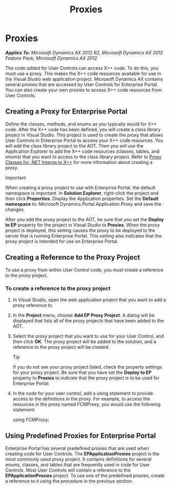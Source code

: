 ﻿---
title: Proxies
TOCTitle: Proxies
ms:assetid: 266904fa-ee3c-445a-af4c-8007497d46eb
ms:mtpsurl: https://msdn.microsoft.com/en-us/library/Cc568275(v=AX.60)
ms:contentKeyID: 28119411
ms.date: 11/07/2012
mtps_version: v=AX.60
---

# Proxies 


_**Applies To:** Microsoft Dynamics AX 2012 R2, Microsoft Dynamics AX 2012 Feature Pack, Microsoft Dynamics AX 2012_

The code added for User Controls can access X++ code. To do this, you must use a proxy. This makes the X++ code resources available for use in the Visual Studio web application project. Microsoft Dynamics AX contains several proxies that are accessed by User Controls for Enterprise Portal. You can also create your own proxies to access X++ code resources from User Controls.

## Creating a Proxy for Enterprise Portal

Define the classes, methods, and enums as you typically would for X++ code. After the X++ code has been defined, you will create a class library project in Visual Studio. This project is used to create the proxy that allows User Controls in Enterprise Portal to access your X++ code resources. You will add the class library project to the AOT. Then you will use the Application Explorer to add the X++ code resources (classes, tables, and enums) that you want to access to the class library project. Refer to [Proxy Classes for .NET Interop to X++](proxy-classes-for-net-interop-to-x.md) for more information about creating a proxy.


> [!IMPORTANT]
> <P>When creating a proxy project to use with Enterprise Portal, the default namespace is important. In <STRONG>Solution Explorer</STRONG>, right-click the project and then click <STRONG>Properties</STRONG>. Display the Application properties. Set the <STRONG>Default namespace</STRONG> to: Microsoft.Dynamics.Portal.Application.Proxy and save the changes.</P>



After you add the proxy project to the AOT, be sure that you set the **Deploy to EP** property for the project in Visual Studio to **Proxies**. When the proxy project is deployed, this setting causes the proxy to be deployed to the server that is running Enterprise Portal. This setting also indicates that the proxy project is intended for use on Enterprise Portal.

## Creating a Reference to the Proxy Project

To use a proxy from within User Control code, you must create a reference to the proxy project.

### To create a reference to the proxy project

1.  In Visual Studio, open the web application project that you want to add a proxy reference to.

2.  In the **Project** menu, choose **Add EP Proxy Project**. A dialog will be displayed that lists all of the proxy projects that have been added to the AOT.

3.  Select the proxy project that you want to use for your User Control, and then click **OK**. The proxy project will be added to the solution, and a reference to the proxy project will be created.
    

    > [!TIP]
    > <P>If you do not see your proxy project listed, check the property settings for your proxy project. Be sure that you have set the <STRONG>Deploy to EP</STRONG> property to <STRONG>Proxies</STRONG> to indicate that the proxy project is to be used for Enterprise Portal.</P>



4.  In the code for your user control, add a using statement to provide access to the definitions in the proxy. For example, to access the resources in the proxy named FCMProxy, you would use the following statement:
    
    using FCMProxy;

## Using Predefined Proxies for Enterprise Portal

Enterprise Portal has several predefined proxies that are used when creating code for User Controls. The **EPApplicationProxies** project is the most commonly used proxy project. It contains definitions for several enums, classes, and tables that are frequently used in code for User Controls. Most User Controls will contain a reference to the **EPApplicationProxies** project. To use one of the predefined proxies, create a reference to it using the procedure in the previous section.

